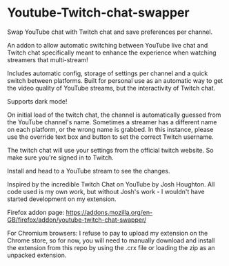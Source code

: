 # Youtube-Twitch-chat-swapper
Swap YouTube chat with Twitch chat and save preferences per channel.

An addon to allow automatic switching between YouTube live chat and Twitch chat specifically meant to enhance the experience when watching streamers that multi-stream!

Includes automatic config, storage of settings per channel and a quick switch between platforms.
Built for personal use as an automatic way to get the video quality of YouTube streams, but the interactivity of Twitch chat.

Supports dark mode!

On initial load of the twitch chat, the channel is automatically guessed from the YouTube channel's name. Sometimes a streamer has a different name on each platform, or the wrong name is grabbed. In this instance, please use the override text box and button to set the correct Twitch username.

The twitch chat will use your settings from the official twitch website. So make sure you're signed in to Twitch.

Install and head to a YouTube stream to see the changes.

Inspired by the incredible Twitch Chat on YouTube by Josh Houghton. All code used is my own work, but without Josh's work - I wouldn't have started development on my extension. 

Firefox addon page:
https://addons.mozilla.org/en-GB/firefox/addon/youtube-twitch-chat-swapper/

For Chromium browsers:
I refuse to pay to upload my extension on the Chrome store, so for now, you will need to manually download and install the extension from this repo by using the .crx file or loading the zip as an unpacked extension.

